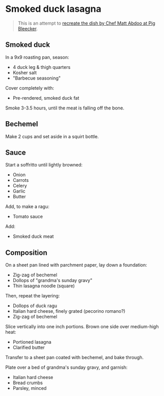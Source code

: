 Smoked duck lasagna
===================

> This is an attempt to [recreate the dish by Chef Matt Abdoo at Pig Bleecker](https://www.youtube.com/watch?v=NhYPEXiZv4Y).



Smoked duck
-----------

In a 9x9 roasting pan, season:

- 4 duck leg & thigh quarters
- Kosher salt
- "Barbecue seasoning"

Cover completely with:

- Pre-rendered, smoked duck fat

Smoke 3-3.5 hours, until the meat is falling off the bone.

Bechemel
--------

Make 2 cups and set aside in a squirt bottle.

Sauce
-----

Start a soffritto until lightly browned:

- Onion
- Carrots
- Celery
- Garlic
- Butter

Add, to make a ragu:

- Tomato sauce

Add:

- Smoked duck meat

Composition
-----------

On a sheet pan lined with parchment paper, lay down a foundation:

- Zig-zag of bechemel
- Dollops of "grandma's sunday gravy"
- Thin lasagna noodle (square)

Then, repeat the layering:

- Dollops of duck ragu
- Italian hard cheese, finely grated (pecorino romano?)
- Zig-zag of bechemel

Slice vertically into one inch portions. Brown one side over medium-high heat:

- Portioned lasagna
- Clarified butter

Transfer to a sheet pan coated with bechemel, and bake through.

Plate over a bed of grandma's sunday gravy, and garnish:

- Italian hard cheese
- Bread crumbs
- Parsley, minced

